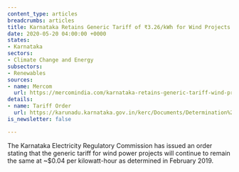 ```yaml
---
content_type: articles
breadcrumbs: articles
title: Karnataka Retains Generic Tariff of ₹3.26/kWh for Wind Projects in FY 2020-21
date: 2020-05-20 04:00:00 +0000
states:
- Karnataka
sectors:
- Climate Change and Energy
subsectors:
- Renewables
sources:
- name: Mercom
  url: https://mercomindia.com/karnataka-retains-generic-tariff-wind-projects/
details:
- name: Tariff Order
  url: https://karunadu.karnataka.gov.in/kerc/Documents/Determination%20of%20Generic%20Tariff%20for%20wind%20Power%20Project%20for%20FY%202020-21.pdf
is_newsletter: false

---
```

The Karnataka Electricity Regulatory Commission has issued an order stating that the generic tariff for wind power projects will continue to remain the same at \~$0.04 per kilowatt-hour as determined in February 2019.
